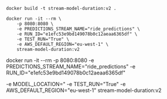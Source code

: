```
docker build -t stream-model-duration:v2 .

```


```
docker run -it --rm \
    -p 8080:8080 \
    -e PREDICTIONS_STREAM_NAME="ride_predictions" \
    -e RUN_ID="e1efc53e9bd149078b0c12aeaa6365df" \
    -e TEST_RUN="True" \
    -e AWS_DEFAULT_REGION="eu-west-1" \
    stream-model-duration:v2
```



docker run -it --rm
    -p 8080:8080
    -e PREDICTIONS_STREAM_NAME="ride_predictions"
    -e RUN_ID="e1efc53e9bd149078b0c12aeaa6365df"

-e MODEL_LOCATION="
    -e TEST_RUN="True"
    -e AWS_DEFAULT_REGION="eu-west-1"
    stream-model-duration:v2
